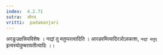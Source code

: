```yaml
---
index:  4.2.71
sutra:  औरञ्
vritti:  padamanjari
---
```


अरडुःउक्षत्त्रियविशेषः । नद्यां तु मतुप्परत्वादिति । आरडवमित्यादिरञोऽवकाशः, `नद्यां मतुप्` इत्यस्योदुम्बरावतीत्यादिः ।।
